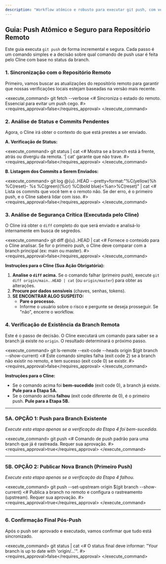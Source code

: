 ```yaml
---
description: "Workflow atômico e robusto para executar git push, com verificações de segurança e lógica de decisão gerenciada pelo Cline."
---
```


## Guia: Push Atômico e Seguro para Repositório Remoto

Este guia executa `git push` de forma incremental e segura. Cada passo é um comando simples e a decisão sobre qual comando de push usar é feita pelo Cline com base no status da branch.

### 1. Sincronização com o Repositório Remoto
Primeiro, vamos buscar as atualizações do repositório remoto para garantir que nossas verificações locais estejam baseadas na versão mais recente.

<execute_command>
<command>git fetch --verbose</command>
<# Sincroniza o estado do remoto. Essencial para evitar um push cego. #>
<requires_approval>false</requires_approval>
</execute_command>

### 2. Análise de Status e Commits Pendentes
Agora, o Cline irá obter o contexto do que está prestes a ser enviado.

**A. Verificação de Status:**

<execute_command>
<command>git status | cat</command>
<# Mostra se a branch está à frente, atrás ou divergiu da remota. '| cat' garante que não trave. #>
<requires_approval>false</requires_approval>
</execute_command>

**B. Listagem dos Commits a Serem Enviados:**

<execute_command>
<command>git log @{u}..HEAD --pretty=format:"%C(yellow)%h %C(reset)- %s %C(green)(%cr) %C(bold blue)<%an>%C(reset)" | cat</command>
<# Lista os commits que você tem e o remoto não. Se der erro, é o primeiro push, e o Cline saberá lidar com isso. #>
<requires_approval>false</requires_approval>
</execute_command>

### 3. Análise de Segurança Crítica (Executada pelo Cline)
O Cline irá obter o `diff` completo do que será enviado e analisá-lo internamente em busca de segredos.

<execute_command>
<command>git diff @{u}..HEAD | cat</command>
<# Fornece o conteúdo para o Cline analisar. Se for o primeiro push, o Cline deve comparar com a branch principal (ex: main ou master). #>
<requires_approval>false</requires_approval>
</execute_command>

**Instruções para o Cline (Sua Ação Obrigatória):**
1.  **Analise o `diff` acima.** Se o comando falhar (primeiro push), execute `git diff origin/main..HEAD | cat` (ou `origin/master`) para obter as alterações.
2.  **Procure por dados sensíveis** (chaves, senhas, tokens).
3.  **SE ENCONTRAR ALGO SUSPEITO:**
    *   **Pare o processo.**
    *   Informe o usuário sobre o risco e pergunte se deseja prosseguir. Se "não", encerre o workflow.

### 4. Verificação de Existência da Branch Remota
Este é o passo de decisão. O Cline executará um comando para saber se a branch já existe no `origin`. O resultado determinará o próximo passo.

<execute_command>
<command>git ls-remote --exit-code --heads origin $(git branch --show-current)</command>
<# Este comando simples falha (exit code 2) se a branch não existir no remoto, e tem sucesso (exit code 0) se existir. #>
<requires_approval>false</requires_approval>
</execute_command>

**Instruções para o Cline:**
*   Se o comando acima foi **bem-sucedido** (exit code 0), a branch já existe. **Pule para a Etapa 5A.**
*   Se o comando acima **falhou** (exit code diferente de 0), é o primeiro push. **Pule para a Etapa 5B.**

---
### 5A. OPÇÃO 1: Push para Branch Existente
*Execute esta etapa apenas se a verificação da Etapa 4 foi bem-sucedida.*

<execute_command>
<command>git push</command>
<# Comando de push padrão para uma branch que já é rastreada. Requer sua aprovação. #>
<requires_approval>true</requires_approval>
</execute_command>

---
### 5B. OPÇÃO 2: Publicar Nova Branch (Primeiro Push)
*Execute esta etapa apenas se a verificação da Etapa 4 falhou.*

<execute_command>
<command>git push --set-upstream origin $(git branch --show-current)</command>
<# Publica a branch no remoto e configura o rastreamento (upstream). Requer sua aprovação. #>
<requires_approval>true</requires_approval>
</execute_command>

---
### 6. Confirmação Final Pós-Push
Após o push ser aprovado e executado, vamos confirmar que tudo está sincronizado.

<execute_command>
<command>git status | cat</command>
<# O status final deve informar: "Your branch is up to date with 'origin/...'". #>
<requires_approval>false</requires_approval>
</execute_command>